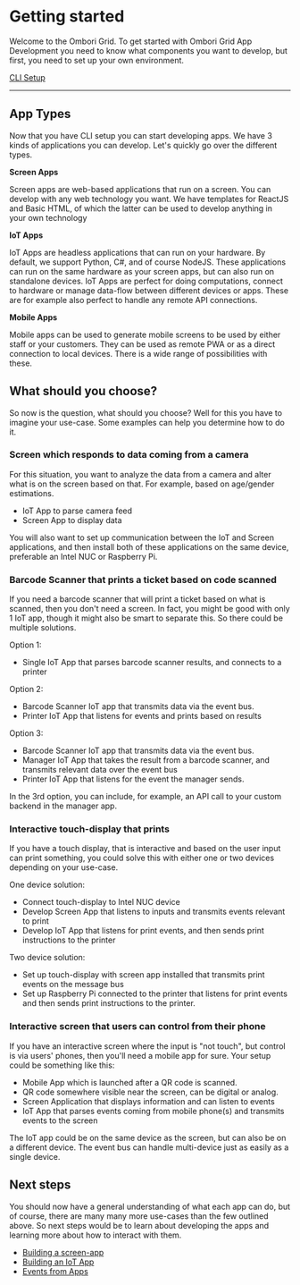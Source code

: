 # Getting started

Welcome to the Ombori Grid. To get started with Ombori Grid App Development you need to know what components you want to develop, but first, you need to set up your own environment. 

[CLI Setup](/cli/setup)

<hr>

## App Types

Now that you have CLI setup you can start developing apps. We have 3 kinds of applications you can develop. Let's quickly go over the different types.

**Screen Apps**

Screen apps are web-based applications that run on a screen. You can develop with any web technology you want. We have templates for ReactJS and Basic HTML, of which the latter can be used to develop anything in your own technology

**IoT Apps**

IoT Apps are headless applications that can run on your hardware. By default, we support Python, C#, and of course NodeJS. These applications can run on the same hardware as your screen apps, but can also run on standalone devices. IoT Apps are perfect for doing computations, connect to hardware or manage data-flow between different devices or apps. These are for example also perfect to handle any remote API connections.

**Mobile Apps**

Mobile apps can be used to generate mobile screens to be used by either staff or your customers. They can be used as remote PWA or as a direct connection to local devices. There is a wide range of possibilities with these.

## What should you choose?
So now is the question, what should you choose? Well for this you have to imagine your use-case. Some examples can help you determine how to do it.

### Screen which responds to data coming from a camera

For this situation, you want to analyze the data from a camera and alter what is on the screen based on that. For example, based on age/gender estimations.

- IoT App to parse camera feed
- Screen App to display data

You will also want to set up communication between the IoT and Screen applications, and then install both of these applications on the same device, preferable an Intel NUC or Raspberry Pi.

### Barcode Scanner that prints a ticket based on code scanned

If you need a barcode scanner that will print a ticket based on what is scanned, then you don't need a screen. In fact, you might be good with only 1 IoT app, though it might also be smart to separate this. So there could be multiple solutions.

Option 1:

- Single IoT App that parses barcode scanner results, and connects to a printer

Option 2:

- Barcode Scanner IoT app that transmits data via the event bus.
- Printer IoT App that listens for events and prints based on results

Option 3:

- Barcode Scanner IoT app that transmits data via the event bus.
- Manager IoT App that takes the result from a barcode scanner, and transmits relevant data over the event bus
- Printer IoT App that listens for the event the manager sends.

In the 3rd option, you can include, for example, an API call to your custom backend in the manager app.

### Interactive touch-display that prints

If you have a touch display, that is interactive and based on the user input can print something, you could solve this with either one or two devices depending on your use-case. 

One device solution:

- Connect touch-display to Intel NUC device
- Develop Screen App that listens to inputs and transmits events relevant to print
- Develop IoT App that listens for print events, and then sends print instructions to the printer

Two device solution:

- Set up touch-display with screen app installed that transmits print events on the message bus
- Set up Raspberry Pi connected to the printer that listens for print events and then sends print instructions to the printer.

### Interactive screen that users can control from their phone

If you have an interactive screen where the input is "not touch", but control is via users' phones, then you'll need a mobile app for sure. Your setup could be something like this:

- Mobile App which is launched after a QR code is scanned.
- QR code somewhere visible near the screen, can be digital or analog.
- Screen Application that displays information and can listen to events
- IoT App that parses events coming from mobile phone(s) and transmits events to the screen

The IoT app could be on the same device as the screen, but can also be on a different device. The event bus can handle multi-device just as easily as a single device.

## Next steps

You should now have a general understanding of what each app can do, but of course, there are many many more use-cases than the few outlined above. So next steps would be to learn about developing the apps and learning more about how to interact with them.

- [Building a screen-app](/app-development/building-your-first-screen-app)
- [Building an IoT App](/iot-development/creating-your-first-iot-app.md)
- [Events from Apps](/iot-development/communication)
